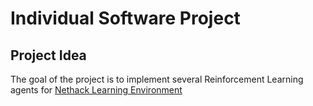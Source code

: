 # Individual Software Project

## Project Idea

The goal of the project is to implement several Reinforcement Learning agents for [Nethack Learning Environment](https://github.com/facebookresearch/nle)
